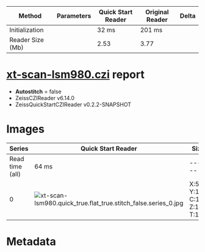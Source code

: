 |  Method            | Parameters       | Quick Start Reader | Original Reader | Delta  |
| -------------------|------------------|--------------------|-----------------|------- |
| Initialization     |                  |32 ms|201 ms|        |
| Reader Size (Mb)     |                  |2.53|3.77|        |
# [xt-scan-lsm980.czi](https://zenodo.org/record/8303129/files/xt-scan-lsm980.czi) report
 - **Autostitch** = false
 - ZeissCZIReader v6.14.0
 - ZeissQuickStartCZIReader v0.2.2-SNAPSHOT

# Images 

| Series            | Quick Start Reader | Size | Original Reader | Size | #Diffs |
|-------------------|--------------------|------|-----------------|------|--------|
| Read time (all)   |64 ms|------|69 ms|------|--------|
|0|![xt-scan-lsm980.quick_true.flat_true.stitch_false.series_0.jpg](xt-scan-lsm980/xt-scan-lsm980.quick_true.flat_true.stitch_false.series_0.jpg)|X:512<br>Y:1<br>C:1<br>Z:1<br>T:150|![xt-scan-lsm980.quick_false.flat_true.stitch_false.series_0.jpg](xt-scan-lsm980/xt-scan-lsm980.quick_false.flat_true.stitch_false.series_0.jpg)|X:512<br>Y:1<br>C:1<br>Z:1<br>T:150|0|

# Metadata

